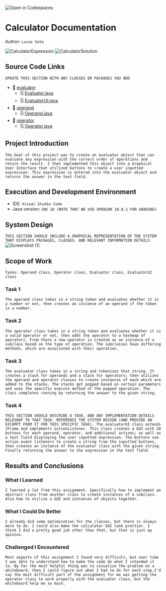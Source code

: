 ![Open in Codespaces](https://classroom.github.com/assets/open-in-codespaces-abfff4d4e15f9e1bd8274d9a39a0befe03a0632bb0f153d0ec72ff541cedbe34.svg)

# Calculator Documentation

Author: `Lucas Soto`

![CalculatorExpression](https://github.com/user-attachments/assets/49f75aea-c226-4b4d-bedd-10d2b5a14a45)
![CalculatorSolution](https://github.com/user-attachments/assets/820eed62-b473-453b-b7f7-7177eb8fce35)


## Source Code Links

`UPDATE THIS SECTION WITH ANY CLASSES OR PACKAGES YOU ADD`

- :open_file_folder: [evaluator](../evaluator)
  - :spiral_notepad: [Evaluator.java](../evaluator/Evaluator.java)
  - :spiral_notepad: [EvaluatorUI.java](../evaluator/EvaluatorUI.java)
- :open_file_folder: [operand](../operand/)
  - :spiral_notepad: [Operand.java](../operand/Operand.java)
- :open_file_folder: [operator](../operator)
  - :spiral_notepad: [Operator.java](../operator/Operator.java)

## Project Introduction

`The Goal of this project was to create an evaluator object that can evaluate any expression with the correct order of operations and return the result. I then implemented this object into a Graphical User Interface that utilized buttons to create a user inputted expression. This expression is entered into the evaluator object and returns the answer in the text field.`

## Execution and Development Environment

- IDE: `Visual Studio Code`
- Java version: `JDK 18 (NOTE THAT WE USE OPENJDK 18.0.1 FOR GRADING)`

## System Design

`THIS SECTION SHOULD INCLUDE A GRAPHICAL REPRESENTATION OF THE SYSTEM THAT DISPLAYS PACKAGES, CLASSES, AND RELEVANT INFORMATION DETAILS`
![Screenshot (1)](https://user-images.githubusercontent.com/100500412/191126174-0463828b-ab4d-4e24-97c7-8c073311d4a5.png)


## Scope of Work

`Tasks: Operand class, Operator class, Evaluator class, EvaluatorUI class`

### Task 1

`The operand class takes in a string token and evaluates whether it is a number or not, then creates an instance of an operand if the token is a number.`

### Task 2

`The operator class takes in a string token and evaluates whether it is a valid operator or not, then adds the operator to a hashmap of operators. From there a new operator is created as an instance of a subclass based on the type of operation. The subclasses have differing methods, which are associated with their operation.`

### Task 3

`The evaluator class takes in a string and tokenizes that string. It creates a stack for operands and a stack for operators; then utilizes the operand and operator classes to create instances of each which are added to the stacks. The stacks get popped based on certain parameters and uses the specific execute method of the popped operation. The class completes running by returning the answer to the given string.`

### Task 4

`THIS SECTION SHOULD DESCRIBE A TASK, AND ANY IMPLEMENTATION DETAILS RELEVANT TO THAT TASK. REFERENCE THE SYSTEM DESIGN (AND PROVIDE AN EXCERPT FROM IT FOR THIS SPECIFIC TASK). The evaluatorUI class extends JFrame and implements actionListener. This class creates a GUI with 20 buttons for each operand, operator, and additional actions; as well as a text field displaying the user inputted expression. The buttons use action event listeners to create a string from the inputted buttons, then creates an instance of the evaluator class with the given string. Finally returning the answer to the expression in the text field.`

## Results and Conclusions

### What I Learned

`I learned a lot from this assignment. Specifically how to implement an abstract class from another class to create instances of a subclass. Also how to utilize a GUI and instances of objects together.`

### What I Could Do Better

`I already did some optimization for the classes, but there is always more to do. I could also make the calculator GUI look prettier. I think I did a pretty good job other than that, but that is just my opinion.`

### Challenged I Encountered

`Most aspects of this assignment I found very difficult, but over time I was able to understand how to make the code do what I intended it to. By far the most helpful thing was to visualize the problem on a whiteboard, then I could figure out what I had to do for each step.I'd say the most difficult part of the assignment for me was getting the operator class to work properly with the evaluator class, but the whiteboard help me so much.`
